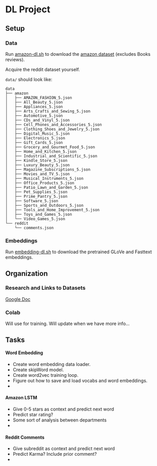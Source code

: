 # DL Project

## Setup

### Data

Run [amazon-dl.sh](/amazon-dl.sh) to download the [amazon dataset](http://jmcauley.ucsd.edu/data/amazon/index_2014.html) (excludes Books reviews).

Acquire the reddit dataset yourself.

`data/` should look like:

```
data
├── amazon
│   ├── AMAZON_FASHION_5.json
│   ├── All_Beauty_5.json
│   ├── Appliances_5.json
│   ├── Arts_Crafts_and_Sewing_5.json
│   ├── Automotive_5.json
│   ├── CDs_and_Vinyl_5.json
│   ├── Cell_Phones_and_Accessories_5.json
│   ├── Clothing_Shoes_and_Jewelry_5.json
│   ├── Digital_Music_5.json
│   ├── Electronics_5.json
│   ├── Gift_Cards_5.json
│   ├── Grocery_and_Gourmet_Food_5.json
│   ├── Home_and_Kitchen_5.json
│   ├── Industrial_and_Scientific_5.json
│   ├── Kindle_Store_5.json
│   ├── Luxury_Beauty_5.json
│   ├── Magazine_Subscriptions_5.json
│   ├── Movies_and_TV_5.json
│   ├── Musical_Instruments_5.json
│   ├── Office_Products_5.json
│   ├── Patio_Lawn_and_Garden_5.json
│   ├── Pet_Supplies_5.json
│   ├── Prime_Pantry_5.json
│   ├── Software_5.json
│   ├── Sports_and_Outdoors_5.json
│   ├── Tools_and_Home_Improvement_5.json
│   ├── Toys_and_Games_5.json
│   └── Video_Games_5.json
└── reddit
    └── comments.json
```


### Embeddings

Run [embedding-dl.sh](/embedding-dl.sh) to download the pretrained GLoVe and Fasttext embeddings.



## Organization

### Research and Links to Datasets

[Google Doc](https://docs.google.com/document/d/1DIZNSjwDOl5LSKwPArPg-4PXf9iEjDMwh9uDD-k2jO8/edit?usp=sharing)



### Colab

Will use for training. Will update when we have more info...

## Tasks

#### Word Embedding
- Create word embedding data loader.
- Create skipWord model.
- Create word2vec training loop.
- Figure out how to save and load vocabs and word embeddings.
- 

#### Amazon LSTM

- Give 0-5 stars as context and predict next word
- Predict star rating?
- Some sort of analysis between departments
-

#### Reddit Comments

- Give subreddit as context and predict next word
- Predict Karma? Include prior comment?
- 

